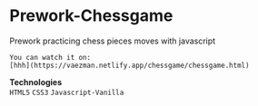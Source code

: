 # Prework-Chessgame
Prework practicing chess pieces moves with javascript
 ```
You can watch it on:
[hhh](https://vaezman.netlify.app/chessgame/chessgame.html)
```
**Technologies**<br>
`HTML5`
`CSS3`
`Javascript-Vanilla`
